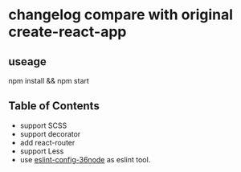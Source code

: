 # changelog compare with original create-react-app

## useage

npm install && npm start

## Table of Contents

- support SCSS
- support decorator
- add react-router
- support Less
- use [eslint-config-36node](https://github.com/36node/eslint-config-36node) as eslint tool.
